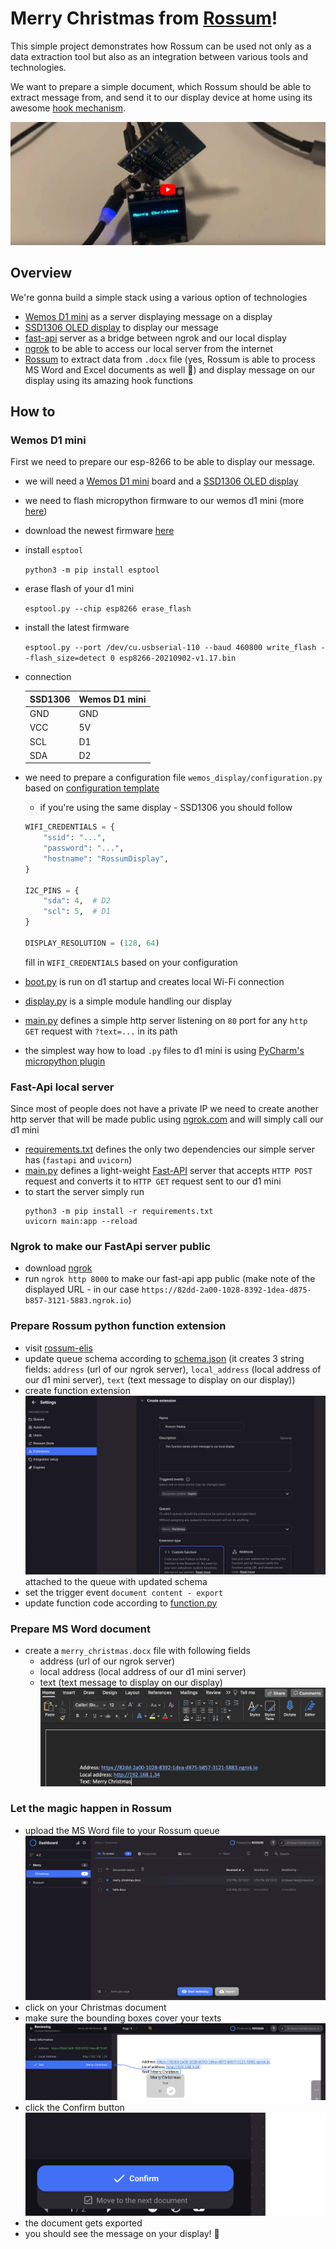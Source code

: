 # Merry Christmas from [Rossum](https://rossum.ai)!

This simple project demonstrates how Rossum can be used not only as a data extraction tool but also as an integration between various tools and technologies.

We want to prepare a simple document, which Rossum should be able to extract message from, and send it to our display device at home using its awesome [hook mechanism](https://rossum.ai/help/article/customize-rossum-logic-with-serverless-function/).

[![](./static/youtube.png)](https://www.youtube.com/watch?v=HoGEXh1oYnA)

## Overview
We're gonna build a simple stack using a various option of technologies
- [Wemos D1 mini](https://tasmota.github.io/docs/devices/Wemos-D1-Mini/) as a server displaying message on a display
- [SSD1306 OLED display](https://www.amazon.com/SSD1306/s?k=SSD1306) to display our message
- [fast-api](https://fastapi.tiangolo.com) server as a bridge between ngrok and our local display
- [ngrok](https://ngrok.com) to be able to access our local server from the internet
- [Rossum](https://rossum.ai) to extract data from `.docx` file (yes, Rossum is able to process MS Word and Excel documents as well :rocket:) and display message on our display using its amazing hook functions

## How to
### Wemos D1 mini
First we need to prepare our esp-8266 to be able to display our message.
- we will need a [Wemos D1 mini](https://shop.rasp.io/products/wemos-d1-mini-esp8266?variant=3485595336727) board and a [SSD1306 OLED display](https://cdn-shop.adafruit.com/datasheets/SSD1306.pdf)
- we need to flash micropython firmware to our wemos d1 mini (more [here](https://randomnerdtutorials.com/flashing-micropython-firmware-esptool-py-esp32-esp8266/))
- download the newest firmware [here](https://micropython.org/download/esp8266/)
- install `esptool`

    ``python3 -m pip install esptool``
- erase flash of your d1 mini

    ``esptool.py --chip esp8266 erase_flash``
- install the latest firmware

    ``esptool.py --port /dev/cu.usbserial-110 --baud 460800 write_flash --flash_size=detect 0 esp8266-20210902-v1.17.bin``
- connection

  | SSD1306 | Wemos D1 mini |
  |---------------|---------|
  | GND           | GND     |
  | VCC           | 5V      |
  | SCL           | D1      |
  | SDA           | D2      |

- we need to prepare a configuration file `wemos_display/configuration.py` based on [configuration template](./wemos_display/configuration_template.py)
    - if you're using the same display - SSD1306 you should follow
    ```python
    WIFI_CREDENTIALS = {
        "ssid": "...",
        "password": "...",
        "hostname": "RossumDisplay",
    }
    
    I2C_PINS = {
        "sda": 4,  # D2
        "scl": 5,  # D1
    }
    
    DISPLAY_RESOLUTION = (128, 64)
    ```
    fill in `WIFI_CREDENTIALS` based on your configuration
- [boot.py](./wemos_display/boot.py) is run on d1 startup and creates local Wi-Fi connection
- [display.py](./wemos_display/display.py) is a simple module handling our display
- [main.py](./wemos_display/main.py) defines a simple http server listening on `80` port for any `http GET` request with `?text=...` in its path
- the simplest way how to load `.py` files to d1 mini is using [PyCharm's micropython plugin](https://blog.jetbrains.com/pycharm/2018/01/micropython-plugin-for-pycharm/)

### Fast-Api local server
Since most of people does not have a private IP we need to create another http server that will be made public using [ngrok.com](https://ngrok.com) and will simply call our d1 mini
- [requirements.txt](./simple_server/requirements.txt) defines the only two dependencies our simple server has (`fastapi` and `uvicorn`)
- [main.py](./simple_server/main.py) defines a light-weight [Fast-API](https://fastapi.tiangolo.com) server that accepts `HTTP POST` request and converts it to `HTTP GET` request sent to our d1 mini
- to start the server simply run
    ```
    python3 -m pip install -r requirements.txt
    uvicorn main:app --reload
    ```

### Ngrok to make our FastApi server public
- download [ngrok](https://ngrok.com/download)
- run `ngrok http 8000` to make our fast-api app public (make note of the displayed URL - in our case `https://82dd-2a00-1028-8392-1dea-d875-b857-3121-5883.ngrok.io`)

### Prepare Rossum python function extension
- visit [rossum-elis](https://elis.rossum.ai)
- update queue schema according to [schema.json](./static/schema.json) (it creates 3 string fields: `address` (url of our ngrok server), `local_address` (local address of our d1 mini server), `text` (text message to display on our display))
- create function extension ![functio extension](./static/create_extension.png) attached to the queue with updated schema
- set the trigger event `document content - export`
- update function code according to [function.py](./static/function.py)

### Prepare MS Word document
- create a `merry_christmas.docx` file with following fields
  - address (url of our ngrok server)
  - local address (local address of our d1 mini server)
  - text (text message to display on our display)
  ![docx file](./static/merry_christmas_docx.png)

### Let the magic happen in Rossum
- upload the MS Word file to your Rossum queue ![dashboard](./static/dashboard.png)
- click on your Christmas document
- make sure the bounding boxes cover your texts ![review](./static/review.png)
- click the Confirm button ![confirm](./static/confirm.png)
- the document gets exported
- you should see the message on your display! :tada:
